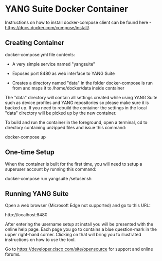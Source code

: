 YANG Suite Docker Container
===========================

Instructions on how to install docker-compose client can be found here - https://docs.docker.com/compose/install/.


Creating Container
------------------

docker-compose.yml file contents:

 - A very simple service named "yangsuite"

 - Exposes port 8480 as web interface to YANG Suite

 - Creates a directory named "data" in the folder docker-compose is run from and maps it to /home/docker/data inside container

The "data" directory will contain all settings created while using YANG Suite such as device profiles and YANG repositories
so please make sure it is backed up.  If you need to rebuild the container the settings in the local "data" directory will
be picked up by the new container.

To build and run the container in the foreground, open a terminal, cd to directory containing unzipped files and issue this command:

docker-compose up


One-time Setup
--------------

When the container is built for the first time, you will need to setup a superuser account by running this command:

docker-compose run yangsuite /setuser.sh


Running YANG Suite
------------------

Open a web browser (Microsoft Edge not supported) and go to this URL:

http://localhost:8480

After entering the username setup at install you will be presented with the online help page.  Each page you go to contains
a blue question-mark in the upper right-hand corner.  Clicking on that will bring you to illustrated instructions on how to
use the tool.

Go to https://developer.cisco.com/site/opensource for support and online forums.
